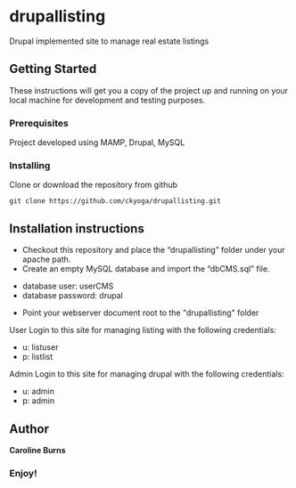 # drupallisting

Drupal implemented site to manage real estate listings

## Getting Started

These instructions will get you a copy of the project up and running on your local machine for development and testing purposes. 

### Prerequisites

Project developed using MAMP, Drupal, MySQL

### Installing

Clone or download the repository from github

`git clone https://github.com/ckyoga/drupallisting.git`

Installation instructions
--------------
+ Checkout this repository and place the “drupallisting” folder under your apache path.
+ Create an empty MySQL database and import the “dbCMS.sql” file.
- database user: userCMS
- database password: drupal

+ Point your webserver document root to the "drupallisting" folder

User Login to this site for managing listing with the following credentials:
- u: listuser
- p: listlist

Admin Login to this site for managing drupal with the following credentials:
- u: admin
- p: admin

## Author

**Caroline Burns** 

### Enjoy!

